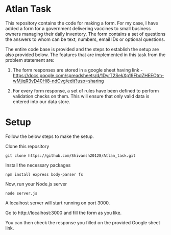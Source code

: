 # Atlan Task

This repository contains the code for making a form. For my case, I have added a form for a government delivering vaccines to small business owners managing their daily inventory.
The form contains a set of questions the answers to whom can be text, numbers, email IDs or optional questions.

The entire code base is provided and the steps to establish the setup are also provided below.
The features that are implemented in this task from the problem statement are:

1. The form responses are stored in a google sheet having link - https://docs.google.com/spreadsheets/d/1DyrT2SekXp19FbdZHEEOtm-wMjiqR3vD40Hi8-ndCvg/edit?usp=sharing

2. For every form response, a set of rules have been defined to perform validation checks on them. This will ensure that only valid data is entered into our data store.


# Setup

Follow the below steps to make the setup.

Clone this repository
```
git clone https://github.com/Shivansh20128/Atlan_task.git
```

Install the necessary packages
```
npm install express body-parser fs
```

Now, run your Node.js server
```
node server.js
```

A localhost server will start running on port 3000. 

Go to http://localhost:3000 and fill the form as you like.

You can then check the response you filled on the provided Google sheet link.
